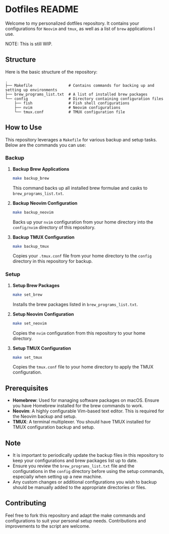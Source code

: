 # Dotfiles README

Welcome to my personalized dotfiles repository. It contains your configurations for `Neovim` and `tmux`, as well as a list of `brew` applications I use.

NOTE: This is still WIP.

## Structure

Here is the basic structure of the repository:

```
.
├── Makefile                # Contains commands for backing up and setting up environments
├── brew_programs_list.txt  # A list of installed brew packages
└── config                  # Directory containing configuration files
    ├── fish                # Fish shell configurations
    ├── nvim                # Neovim configurations
    └── tmux.conf           # TMUX configuration file
```

## How to Use

This repository leverages a `Makefile` for various backup and setup tasks. 
Below are the commands you can use:

### Backup

1. **Backup Brew Applications**

   ```bash
   make backup_brew
   ```
   This command backs up all installed brew formulae and casks to `brew_programs_list.txt`.

2. **Backup Neovim Configuration**

   ```bash
   make backup_neovim
   ```
   Backs up your `nvim` configuration from your home directory into the `config/nvim` directory of this repository.

3. **Backup TMUX Configuration**

   ```bash
   make backup_tmux
   ```
   Copies your `.tmux.conf` file from your home directory to the `config` directory in this repository for backup.

### Setup

1. **Setup Brew Packages**

   ```bash
   make set_brew
   ```
   Installs the brew packages listed in `brew_programs_list.txt`.

2. **Setup Neovim Configuration**

   ```bash
   make set_neovim
   ```
   Copies the `nvim` configuration from this repository to your home directory. 

3. **Setup TMUX Configuration**

   ```bash
   make set_tmux
   ```
   Copies the `tmux.conf` file to your home directory to apply the TMUX configuration.

## Prerequisites

- **Homebrew**: Used for managing software packages on macOS. Ensure you have Homebrew installed for the brew commands to work.
- **Neovim**: A highly configurable Vim-based text editor. This is required for the Neovim backup and setup.
- **TMUX**: A terminal multiplexer. You should have TMUX installed for TMUX configuration backup and setup.

## Note

- It is important to periodically update the backup files in this repository to keep your configurations and brew packages list up to date.
- Ensure you review the `brew_programs_list.txt` file and the configurations in the `config` directory before using the setup commands, especially when setting up a new machine.
- Any custom changes or additional configurations you wish to backup should be manually added to the appropriate directories or files.

## Contributing

Feel free to fork this repository and adapt the make commands and configurations to suit your personal setup needs. Contributions and improvements to the script are welcome.
